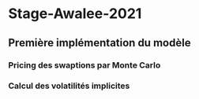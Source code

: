 # Stage-Awalee-2021

## Première implémentation du modèle 
### Pricing des swaptions par Monte Carlo
### Calcul des volatilités implicites

